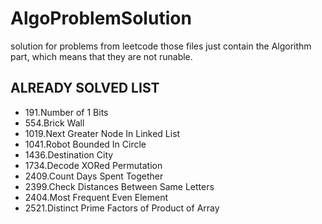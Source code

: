 # AlgoProblemSolution
solution for problems from leetcode
those files just contain the Algorithm part, which means that they are not runable.
## ALREADY SOLVED LIST
- 191.Number of 1 Bits
- 554.Brick Wall
- 1019.Next Greater Node In Linked List
- 1041.Robot Bounded In Circle
- 1436.Destination City
- 1734.Decode XORed Permutation
- 2409.Count Days Spent Together
- 2399.Check Distances Between Same Letters
- 2404.Most Frequent Even Element
- 2521.Distinct Prime Factors of Product of Array